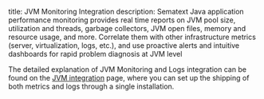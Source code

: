 title: JVM Monitoring Integration
description: Sematext Java application performance monitoring provides real time reports on JVM pool size, utilization and threads, garbage collectors, JVM open files, memory and resource usage, and more. Correlate them with other infrastructure metrics (server, virtualization, logs, etc.), and use proactive alerts and intuitive dashboards for rapid problem diagnosis at JVM level

The detailed explanation of JVM Monitoring and Logs integration can be found on the [JVM integration](https://sematext.com/docs/integration/jvm-integration/) page, where you can set up the shipping of both metrics and logs through a single installation.
